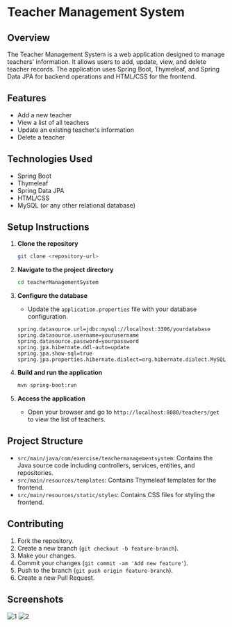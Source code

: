 # Teacher Management System

## Overview
The Teacher Management System is a web application designed to manage teachers' information. It allows users to add, update, view, and delete teacher records. The application uses Spring Boot, Thymeleaf, and Spring Data JPA for backend operations and HTML/CSS for the frontend.

## Features
- Add a new teacher
- View a list of all teachers
- Update an existing teacher's information
- Delete a teacher

## Technologies Used
- Spring Boot
- Thymeleaf
- Spring Data JPA
- HTML/CSS
- MySQL (or any other relational database)

## Setup Instructions
1. **Clone the repository**
    ```bash
    git clone <repository-url>
    ```

2. **Navigate to the project directory**
    ```bash
    cd teacherManagementSystem
    ```

3. **Configure the database**
    - Update the `application.properties` file with your database configuration.
    ```properties
    spring.datasource.url=jdbc:mysql://localhost:3306/yourdatabase
    spring.datasource.username=yourusername
    spring.datasource.password=yourpassword
    spring.jpa.hibernate.ddl-auto=update
    spring.jpa.show-sql=true
    spring.jpa.properties.hibernate.dialect=org.hibernate.dialect.MySQL5Dialect
    ```

4. **Build and run the application**
    ```bash
    mvn spring-boot:run
    ```

5. **Access the application**
    - Open your browser and go to `http://localhost:8080/teachers/get` to view the list of teachers.

## Project Structure
- `src/main/java/com/exercise/teachermanagementsystem`: Contains the Java source code including controllers, services, entities, and repositories.
- `src/main/resources/templates`: Contains Thymeleaf templates for the frontend.
- `src/main/resources/static/styles`: Contains CSS files for styling the frontend.

## Contributing
1. Fork the repository.
2. Create a new branch (`git checkout -b feature-branch`).
3. Make your changes.
4. Commit your changes (`git commit -am 'Add new feature'`).
5. Push to the branch (`git push origin feature-branch`).
6. Create a new Pull Request.

## Screenshots

![1](https://github.com/user-attachments/assets/05c613a4-eb9b-4957-a4aa-5ba4b4ebb5de)
![2](https://github.com/user-attachments/assets/b1fe84ff-bdfa-493d-8357-7931e3e5f597)
